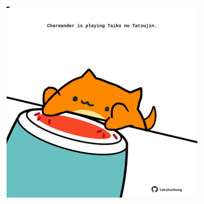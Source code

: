 <!-- built at 15/08/2022, 03:41:46 UTC -->
<p align="center">
  <img width="500" height="500" src="./ReadmeImage.svg">
</p>
